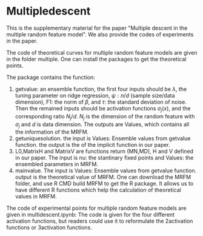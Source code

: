 # Multipledescent
This is the supplementary material for the paper "Multiple descent in the multiple random feature model". We also provide the codes of experiments in the paper.


The code of theoretical curves for multiple random feature models are given in the folder multiple. One can install the packages to get the theoretical points. 

The package contains the function:
1. getvalue: an ensemble function, the first four inputs should be $\lambda$, the tuning parameter on ridge regression, $\psi:n/d$ (sample size/data dimension), F1: the norm of $\beta$, and $\tau$: the standard deviation of  noise. Then the remained inputs should be activation functions $\sigma_j(x)$, and the corresponding ratio $N_j/d$. $N_j$ is the dimension of the random feature with $\sigma_j$ and $d$ is data dimension. The outputs are Values, which contains all the information of the MRFM.
2. getuniquesolution.    the input is  Values: Ensemble values from getvalue function. the output is the  of the implicit function in our paper.
3. L0,MatrixH and MatrixV are functions return (MN,MD), H and V defined in our paper. The input is nu: the stantinary fixed points and Values: the ensembled parameters in MRFM.
4. mainvalue.  The input is Values: Ensemble values from getvalue function.  output is the theoretical value of MRFM.
One can download the MRFM folder, and use R CMD build MRFM to get the R package. It allows us to have different R functions which help the calculation of theoretical values in MRFM.





The code of experimental points for multiple random feature models are given in multidescent.ipynb: The code is given for the four different activation functions, but readers could use it to reformulate the 2activation functions or 3activation functions.
